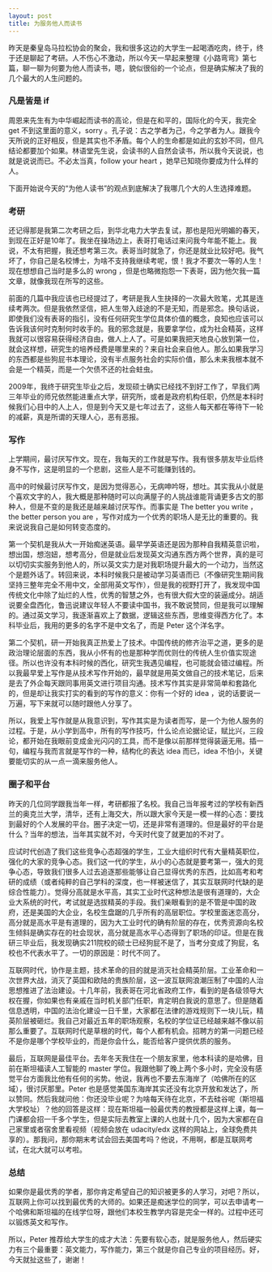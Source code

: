 ```yaml
---
layout: post
title: 为服务他人而读书
---
```


昨天是秦皇岛马拉松协会的聚会，我和很多这边的大学生一起喝酒吃肉，终于，终于还是聊起了考研。人不伤心不激动，所以今天一早起来整理《小路弯弯》第七篇，聊一聊为何要为他人而读书，嗯，貌似很俗的一个论点，但是确实解决了我的几个最大的人生问题的。

### 凡是皆是 if

周恩来先生有为中华崛起而读书的高论，但是在和平的，国际化的今天，我完全 get 不到这里面的意义，sorry 。孔子说：古之学者为己，今之学者为人。跟我今天所说的正好相反，但是其实也不矛盾。每个人的生命都是如此的玄妙不同，但凡结论都要加个如果。林语堂先生说，会读书的人自然会读书，所以我今天说说，也就是说说而已。不必太当真，follow your heart ，她早已知晓你要成为什么样的人。

下面开始说今天的“为他人读书”的观点到底解决了我哪几个大的人生选择难题。

### 考研

还记得那是我第二次考研之后，到华北电力大学去复试，那也是阳光明媚的春天，到现在正好是10年了。我坐在操场边上，表哥打电话过来问我今年能不能上。我说，不太有把握，我还想考第三次。表哥当时就急了，你还是就业比较好吧。我气坏了，你自己是名校博士，为啥不支持我继续考呢，恨！我才不要次一等的人生！现在想想自己当时是多么的 wrong ，但是也略微抱怨一下表哥，因为他欠我一篇文章，就像我现在所写的这些。

前面的几篇中我应该也已经提过了，考研是我人生抉择的一次最大败笔，尤其是连续考两次。但是我依然坚信，把人生带入歧途的不是无知，而是邪念。换句话说，即使我们没有表哥的指引，没有任何研究生学位具体价值的概念，良知也应该可以告诉我该何时克制何时收手的。我的邪念就是，我要拿学位，成为社会精英，这样我就可以很容易获得经济自由，做人上人了。可是如果我把天地良心放到第一位，就会这样想，研究生的培养经费是哪里来的？来自社会来自他人。那么如果我学习的东西都是些狗屁书本理论，没有半点服务社会的实际价值，那么未来我根本就不会是一个精英，而是一个欠债不还的社会蛀虫。

2009年，我终于研究生毕业之后，发现硕士确实已经找不到好工作了，早我们两三年毕业的师兄依然能进重点大学，研究所，或者是政府机构任职，仍然是本科时候我们心目中的人上人，但是到今天又是七年过去了，这些人每天都在等待下一轮的减薪，真是所谓的天理人心，恶有恶报。

### 写作

上学期间，最讨厌写作文。现在，我每天的工作就是写作。我有很多朋友毕业后终身不写作，这是明显的一个悲剧，这些人是不可能赚到钱的。

高中的时候最讨厌写作文，是因为觉得恶心，无病呻吟呀，想吐。其实我从小就是个喜欢文字的人，我大概是那种随时可以向满屋子的人挑战谁能背诵更多古文的那种人，但是不变的是我还是越来越讨厌写作。而事实是 The better you write ，the better person you are ，写作对成为一个优秀的职场人是无比的重要的。我来说说我自己是如何转变态度的。

第一个契机是我从大一开始痴迷英语。最早学英语还是因为那种自我精英意识啦，想出国，想泡妞，想考高分，但是就业后发现英文沟通东西方两个世界，真的是可以切切实实服务到他人的，所以英文实力是对我职场提升最大的一个动力，当然这个是题外话了。转回来说，本科时候我只是被动学习英语而已（不像研究生期间我坚持三整年完全不用中文，全部用英文写作），但是我的视野打开了，我发现中国传统文化中除了灿烂的人性，优秀的智慧之外，也有很大假大空的装逼成分。胡适说要全盘西化，鲁迅说建议年轻人不要读中国书，我不敢说赞同，但是我可以理解的。通过英文学习，我逐渐喜欢上了数据，逻辑这些东西，思维变得西方化了。本科毕业后，我用的更多的名字不是中文名了，而是 Peter 这个洋名字。

第二个契机，研一开始我真正热爱上了技术。中国传统的修齐治平之道，更多的是政治理论层面的东西，我从小怀有的也是那种学而优则仕的传统人生价值实现途径。所以也许没有本科时候的西化，研究生我遇见编程，也可能就会错过编程。所以我最早爱上写作是从技术写作开始的，最早就是用英文做自己的技术笔记，后来是去了外企每天跟同事用英文进行项目沟通。技术写作其实是非常简单和套路化的，但是却让我实打实的看到的写作的意义：你有一个好的 idea ，说的话要说一万遍，写下来就可以随时跟他人分享了。

所以，我爱上写作就是从我意识到，写作其实是为读者而写，是一个为他人服务的过程。于是，从小学到高中，所有的写作技巧，什么论点论据论证，赋比兴，三段论，都开始在我眼前变成金光闪闪的工具，而不是像以前那样觉得装逼无用。插一句，编程与我而言就是写作的一种，结构化的表达 idea 而已，idea 不怕小，关键要能切实的从一点一滴来服务他人。

### 圈子和平台

昨天的几位同学跟我当年一样，考研都报了名校。我自己当年报考过的学校有新西兰的奥克兰大学，清华，还有上海交大，所以跟大家今天是一模一样的心态：要找到最好的个人发展的平台。圈子决定一切，还是非常有道理的。但是最好的平台是什么？当年的想法，当年其实就不对，今天时代变了就更加的不对了。

应试时代创造了我们这些竞争心态超强的学生，工业大组织时代有大量精英职位，强化的大家的竞争心态。我们这一代的学生，从小的心态就是要考第一，强大的竞争心态，导致我们很多人过去追逐那些能够让自己显得优秀的东西，比如高考和考研的成绩（或者纯粹的自己学科的深度，也一样被迷信了，其实互联网时代缺的是综合性能力）。觉得分高就是水平高，其实工业时代这种想法是很有道理的，大企业大系统的时代，考试就是选拔精英的手段。我们亲眼看到的是不管是中国的政府，还是美国的大企业，名校生盘踞的几乎所有的高层职位。学校里面迷恋高分，高分就是高水平是有道理的，因为大工业时代的确有阶层的存在，优秀资源向名校生倾斜是确实存在的社会现状，高分就是高水平心态得到了职场的印证。但是在我研三毕业后，我发现确实211院校的硕士已经狗屁不是了，当考分变成了狗屁，名校也不代表水平了。一切的原因是：时代不同了。

互联网时代，协作是主题，技术革命的目的就是消灭社会精英阶层。工业革命和一次世界大战，消灭了英国和欧陆的贵族阶层，这一波互联网浪潮压制了中国的人治思想推进了法治建设。十几年前，我表哥在河北省政府工作，看到的是各级领导大权在握，你如果也有亲戚在当时机关部门任职，肯定明白我说的意思了。但是随着信息透明，中国的法治化建设一日千里，大家都在法律的游戏规则下一块儿玩，精英阶层被砸烂。我自己对最近五年的职场观察，名校的学位证已经越来越不像以前那么重要了。互联网时代是草根的时代，每个人都有机会。招聘方的第一问题已经不是你是哪个学校毕业的，而是你会什么，能否给客户提供优质的服务。

最后，互联网是最佳平台。去年冬天我住在一个朋友家里，他本科读的是哈佛，目前在斯坦福读人工智能的 master 学位。我跟他聊了晚上两个多小时，完全没有感觉平台方面我比他有任何的劣势。他说，我再也不要去东海岸了（哈佛所在的区域），很讨厌那里。Peter 也是感觉美国东海岸其实还没有北京开放和发达了，所以赞同。然后我就问他：你还没毕业呢？为啥每天待在北京，不去硅谷呢（斯坦福大学校址）？他的回答是这样：现在斯坦福一般最优秀的教授都是这样上课，每一门课都会招一千多个学生，但是实际去教室上课的人也就十几个，因为大家都在自己家里或者宿舍里看视频（视频会放在 udacity/edx 这样的网站上，全球免费共享的）。那我问，那你期末考试会回去美国考吗？他说，不用啊，都是互联网考试，在北大就可以考啦。

### 总结

如果你是最优秀的学者，那你肯定希望自己的知识被更多的人学习，对吧？所以，互联网上你可以找到最优秀的大师的。如果还是痴迷学位的同学，可以去申请考一个哈佛和斯坦福的在线学位呀，跟他们本校生教学内容是完全一样的。过程中还可以锻炼英文和写作。

所以，Peter 推荐给大学生的成才大法：先要有软心态，就是服务他人，然后硬实力有三个最重要：英文能力，写作能力，第三个就是你自己专业的项目经历。好，今天就扯这些了，谢谢！